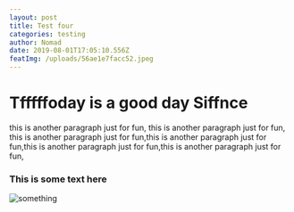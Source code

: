 ```yaml
---
layout: post
title: Test four
categories: testing
author: Nomad
date: 2019-08-01T17:05:10.556Z
featImg: /uploads/56ae1e7facc52.jpeg
---
```

# **Tfffffoday is a good day Siffnce**

 <p>

 this is another paragraph just for fun,  this is another paragraph just for fun, this is another paragraph just for fun,this is another paragraph just for fun,this is another paragraph just for fun,this is another paragraph just for fun,

</p>

<h3>This is some text here</h3>

![something](/uploads/presentation-800-x-600-02-2.jpg "none")
